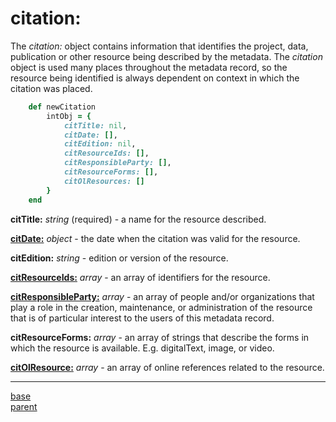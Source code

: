 # citation:

The *citation:* object contains information that identifies the project, data, publication or other resource being described by the metadata. The *citation* object is used many places throughout the metadata record, so the resource being identified is always dependent on context in which the citation was placed.

````ruby
    def newCitation
        intObj = {
            citTitle: nil,
            citDate: [],
            citEdition: nil,
            citResourceIds: [],
            citResponsibleParty: [],
            citResourceForms: [],
            citOlResources: []
        }
    end
````

__citTitle:__ *string* (required) - a name for the resource described.

[__citDate:__](../mdtranslator/datetime.md) *object* - the date when the citation was valid for the resource.

__citEdition:__ *string* - edition or version of the resource.

[__citResourceIds:__](../mdtranslator/resourceId.md) *array* - an array of identifiers for the resource.

[__citResponsibleParty:__](../mdtranslator/responsibleParty.md) *array* - an array of people and/or organizations that play a role in the creation, maintenance, or administration of the resource that is of particular interest to the users of this metadata record.

__citResourceForms:__ *array* - an array of strings that describe the forms in which the resource is available.  E.g. digitalText, image, or video.

[__citOlResource:__](../mdtranslator/onlineResource.md) *array* - an array of online references related to the resource.

---
[base](../mdtranslator/internal_object.md) <br>
<a href="#" onclick="history.go(-1)">parent</a>
